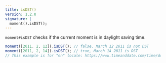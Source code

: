 ```yaml
---
title: isDST()
version: 1.2.0
signature: |
  moment().isDST();
---
```



`moment#isDST` checks if the current moment is in daylight saving time.

```javascript
moment([2011, 2, 12]).isDST(); // false, March 12 2011 is not DST
moment([2011, 2, 14]).isDST(); // true, March 14 2011 is DST
// This example is for "en" locale: https://www.timeanddate.com/time/dst/2011.html
```

